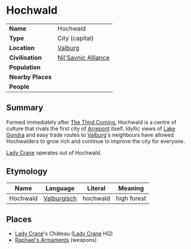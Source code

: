 # Hochwald

|||
| --- | --- |
| **Name** | Hochwald | place.4
| **Type** | City (capital) |
| **Location** | [Valburg](../../civilisations/nilsavnic-alliance/states/valburg.md) |
| **Civilisation** | [Nil'Savnic Alliance](../../civilisations/nilsavnic-alliance/nilsavnic-alliance.md) |
| **Population** | |
| **Nearby Places** | |
| **People** | |

## Summary

Formed immediately after [The Third Coming](../../history/events/the-third-coming.md), Hochwald is a centre of culture that rivals the first city of [Arrepont](arrepont.md) itself. Idyllic views of [Lake Gondra](../rivers-lakes/lake-gondra.md) and easy trade routes to [Valburg](../../civilisations/nilsavnic-alliance/states/valburg.md)'s neighbours have allowed Hochwalders to grow rich and continue to improve the city for everyone.

[Lady Crane](../../organisations/lady-crane.md) operates out of Hochwald.

## Etymology

| Name | Language | Literal | Meaning | 
| --- | --- | --- | --- |
| Hochwald | [Valburgisch](../../languages/valburgisch.md) | hochwald | high forest |

## Places

- [Lady Crane](../../organisations/lady-crane.md)'s Château ([Lady Crane](../../organisations/lady-crane.md) HQ)
- [Raphael's Armaments](../buildings/shops/raphaels-armaments.md) (weapons)
